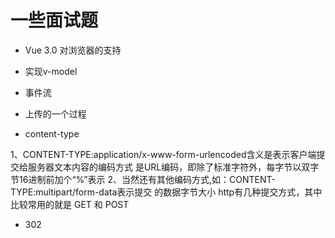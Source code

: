 # 一些面试题

- Vue 3.0 对浏览器的支持

- 实现v-model

- 事件流

- 上传的一个过程

- content-type

1、CONTENT-TYPE:application/x-www-form-urlencoded含义是表示客户端提     交给服务器文本内容的编码方式 是URL编码，即除了标准字符外，每字节以双字	节16进制前加个“%”表示
2、当然还有其他编码方式,如：CONTENT-TYPE:multipart/form-data表示提交	的数据字节大小 http有几种提交方式，其中比较常用的就是 GET 和 POST

- 302

